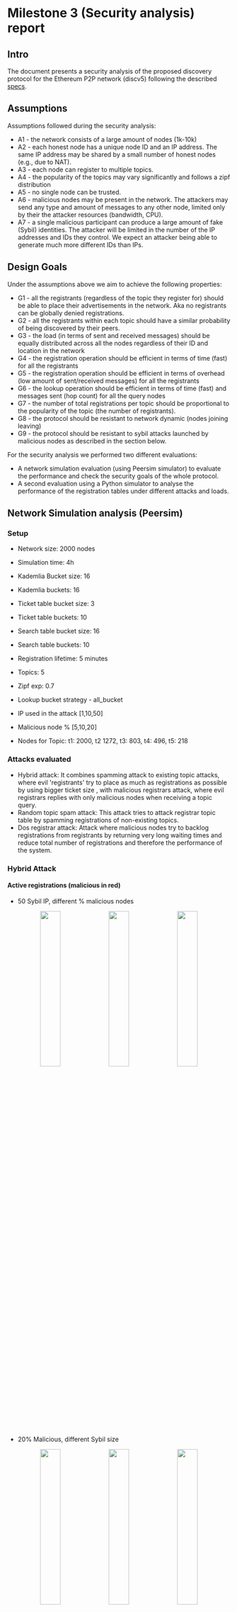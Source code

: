 # Milestone 3 (Security analysis) report

## Intro
The document presents a security analysis of the proposed discovery protocol for the Ethereum  P2P network (discv5) following the described [specs](https://github.com/datahop/p2p-service-discovery/blob/d67a7ccd2b4c2c6bec38f5987c99cb13ea074cdc/doc/specs.md). 

## Assumptions

Assumptions followed during the security analysis:

* A1 - the network consists of a large amount of nodes (1k-10k)
* A2 - each honest node has a unique node ID and an IP address. The same IP address may be shared by a small number of honest nodes (e.g., due to NAT). 
* A3 - each node can register to multiple topics. 
* A4 - the popularity of the topics may vary significantly and follows a zipf distribution
* A5 - no single node can be trusted.
* A6 - malicious nodes may be present in the network. The attackers may send any type and amount of messages to any other node, limited only by their the attacker resources (bandwidth, CPU).
* A7 - a single malicious participant can produce a large amount of fake (Sybil) identities. The attacker will be limited in the number of the IP addresses and IDs they control. We expect an attacker being able to generate much more different IDs than IPs.


## Design Goals
Under the assumptions above we aim to achieve the following properties:

* G1 - all the registrants (regardless of the topic they register for) should be able to place their advertisements in the network. Aka no registrants can be globally denied registrations.
* G2 - all the registrants within each topic should have a similar probability of being discovered by their peers.
* G3 - the load (in terms of sent and received messages) should be equally distributed across all the nodes regardless of their ID and location in the network
* G4 - the registration operation should be efficient in terms of time (fast) for all the registrants
* G5 - the registration operation should be efficient in terms of overhead (low amount of sent/received messages) for all the registrants
* G6 - the lookup operation should be efficient in terms of time (fast) and messages sent (hop count) for all the query nodes
* G7 - the number of total registrations per topic should be proportional to the popularity of the topic (the number of registrants).
* G8 - the protocol should be resistant to network dynamic (nodes joining leaving)
* G9 - the protocol should be resistant to sybil attacks launched by malicious nodes as described in the section below.


For the security analysis we performed two different evaluations: 

 * A network simulation evaluation (using Peersim simulator) to evaluate the performance and check the security goals of the whole protocol. 
 * A second evaluation using a Python simulator to analyse the performance of the registration tables under different attacks and loads.

## Network Simulation analysis (Peersim)

### Setup

* Network size: 2000 nodes
* Simulation time: 4h
* Kademlia Bucket size: 16
* Kademlia buckets: 16
* Ticket table bucket size: 3
* Ticket table buckets: 10
* Search table bucket size: 16
* Search table buckets: 10
* Registration lifetime: 5 minutes
* Topics: 5
* Zipf exp: 0.7
* Lookup bucket strategy - all_bucket
* IP used in the attack [1,10,50]
* Malicious node % [5,10,20]

* Nodes for Topic: t1: 2000, t2 1272, t3: 803, t4: 496, t5: 218


### Attacks evaluated

* Hybrid attack: It combines spamming attack to existing topic attacks, where evil 'registrants' try to place as much as registrations as possible by using bigger ticket size , with malicious registrars attack, where evil registrars replies with only malicious nodes when receiving a topic query.
* Random topic spam attack: This attack tries to attack registrar topic table by spamming registrations of non-existing topics. 
* Dos registrar attack: Attack where malicious nodes try to backlog registrations from registrants by returning very long waiting times and reduce total number of registrations and therefore the performance of the system.


### Hybrid Attack

#### Active registrations (malicious in red)

* 50 Sybil IP, different % malicious nodes

<p align="center">
  <img src="./img/hybrid/registration_origin_withmalicious_t1.png" width="30%" />
  <img src="./img/hybrid/registration_origin_withmalicious_t3.png" width="30%" />
  <img src="./img/hybrid/registration_origin_withmalicious_t1.png" width="30%" />
</p>

* 20% Malicious, different Sybil size
<p align="center">
  <img src="./img/hybrid/registration_origin_withmalicioussybil_t1.png" width="30%" />
  <img src="./img/hybrid/registration_origin_withmalicioussybil_t3.png" width="30%" />
  <img src="./img/hybrid/registration_origin_withmalicioussybil_t5.png" width="30%" />
</p>

#### Eclipsed nodes
<p align="center">
  <img src="./img/hybrid/eclipsed_nodes_t1.png" width="30%" />
  <img src="./img/hybrid/eclipsed_nodes_t3.png" width="30%" />
  <img src="./img/hybrid/eclipsed_nodes_t5.png" width="30%" />
</p>

#### Lookup performance
* Malicious nodes 5%
<p align="center">
  <img src="./img/hybrid/lookup_hopcount_t1_0.2.png" width="30%" />
  <img src="./img/hybrid/lookup_hopcount_t3_0.2.png" width="30%" />
  <img src="./img/hybrid/lookup_hopcount_t5_0.2.png" width="30%" />
</p>

* Malicious nodes 10%
<p align="center">
  <img src="./img/hybrid/lookup_hopcount_t1_0.2.png" width="30%" />
  <img src="./img/hybrid/lookup_hopcount_t3_0.2.png" width="30%" />
  <img src="./img/hybrid/lookup_hopcount_t5_0.2.png" width="30%" />
</p>

* Malicious nodes 20%
<p align="center">
  <img src="./img/hybrid/lookup_hopcount_t1_0.2.png" width="30%" />
  <img src="./img/hybrid/lookup_hopcount_t3_0.2.png" width="30%" />
  <img src="./img/hybrid/lookup_hopcount_t5_0.2.png" width="30%" />
</p>

#### Registration/discovery time

#### Discovered nodes distribution


### Random Topic Spam Attack

### DoS Registrar Attack



## Table Occupancy analysis (Python)
In this section, we analyze resiliance of a single registrar against 3 types of attacks:
* **spam attack** - the attacker tries to fill the topic table with registrations for random topics. Each registration sent back the attacker is for different topic. 
* **topic popular** - the attacker tries to fill the topic table with registrations for the most popular topic. Each registration sent back the attacker is for the same topic. 
* **topic unpopular** - the attacker tries to fill the topic table with registrations for the least popular topic. Each registration sent back the attacker is for the same topic. 
We comapre the results against a scenario with no attacks present. 

### Setup
We use the following default parameters. Note that the waiting times are calculated based on the occupancy/capacity ratio of the table. Thus the result are the same regardless of the actuall size of the table. 
* **ad_lifetime(3000)** - time in ms that a registration spend in the table
* **capacity(200)** - capacity of the table
* **size(300)** - the number of all the registrants (malicious + honest)
* **malicious rate(5)** - ratio malicious/honest registrants. For the default values, there are 50 honest registrants and 250 malicious ones.
* **malicious ips(3)** - the number of IPs shared across the malicious registrants
* **malicious ids(10)** - the number of IDs shared across the malicious registrants


## Conclusions

* Sybil malicious registrations are kept under control when using a limited number of resources (IP addresses)
* Protocol performance is mantained under topic spam and DoS attacks. 
* Nodes can be eclipsed for low popularity topics when using high number of sybil malicious nodes (>10% of the whole network).
